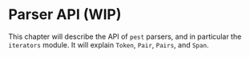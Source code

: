 # Parser API (WIP)

This chapter will describe the API of `pest` parsers, and in particular the
`iterators` module. It will explain `Token`, `Pair`, `Pairs`, and `Span`.
